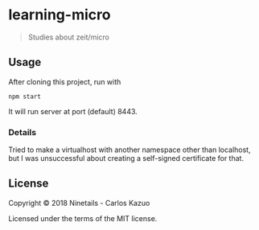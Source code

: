 # learning-micro
> Studies about zeit/micro

## Usage

After cloning this project, run with

    npm start

It will run server at port (default) 8443.

### Details

Tried to make a virtualhost with another namespace other than localhost, but I was unsuccessful about creating a self-signed certificate for that.

## License
Copyright &copy; 2018 Ninetails - Carlos Kazuo

Licensed under the terms of the MIT license.
